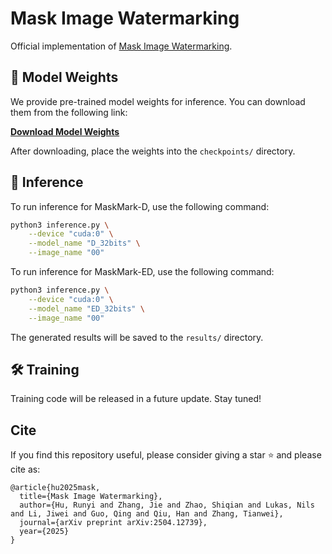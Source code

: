 # Mask Image Watermarking

Official implementation of [Mask Image Watermarking](http://arxiv.org/abs/2504.12739).

## 🔗 Model Weights

We provide pre-trained model weights for inference. You can download them from the following link:

**[Download Model Weights](https://huggingface.co/Runyi-Hu/MaskMark)**

After downloading, place the weights into the `checkpoints/` directory.

## 🚀 Inference

To run inference for MaskMark-D, use the following command:

```bash
python3 inference.py \
    --device "cuda:0" \
    --model_name "D_32bits" \
    --image_name "00"
```

To run inference for MaskMark-ED, use the following command:

```bash
python3 inference.py \
    --device "cuda:0" \
    --model_name "ED_32bits" \
    --image_name "00"
```

The generated results will be saved to the `results/` directory.

## 🛠️ Training
Training code will be released in a future update. Stay tuned!

## Cite
If you find this repository useful, please consider giving a star ⭐ and please cite as:
```
@article{hu2025mask,
  title={Mask Image Watermarking},
  author={Hu, Runyi and Zhang, Jie and Zhao, Shiqian and Lukas, Nils and Li, Jiwei and Guo, Qing and Qiu, Han and Zhang, Tianwei},
  journal={arXiv preprint arXiv:2504.12739},
  year={2025}
}
```
